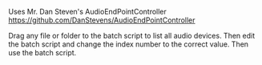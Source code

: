 Uses Mr. Dan Steven's AudioEndPointController https://github.com/DanStevens/AudioEndPointController

Drag any file or folder to the batch script to list all audio devices. Then edit the batch script and change the index number to the correct value. Then use the batch script.
